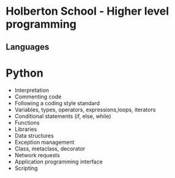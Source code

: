 # Holberton School - Higher level programming

## Languages

# Python
- Interpretation
- Commenting code
- Following a coding style standard
- Variables, types, operators, expressions,loops, iterators
- Conditional statements (if, else, while)
- Functions
- Libraries
- Data structures
- Exception management
- Class, metaclass, decorator
- Network requests
- Application programming interface
- Scripting